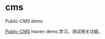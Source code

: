 # cms
Public-CMS demo

[Public-CMS](https://github.com/sanluan/PublicCMS/ "Public-CMS") maven demo,学习、测试相关功能。

